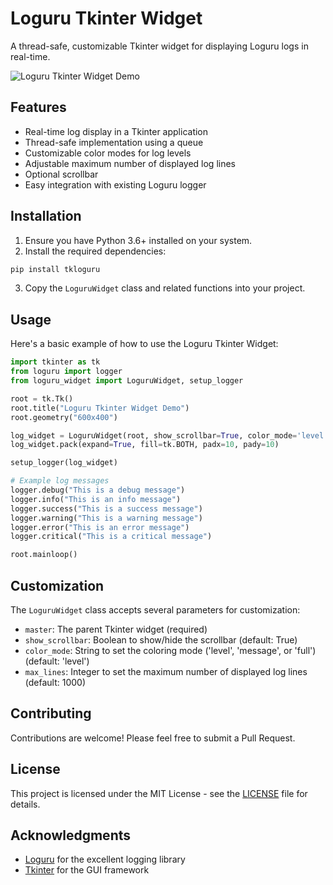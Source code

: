 # Loguru Tkinter Widget

A thread-safe, customizable Tkinter widget for displaying Loguru logs in real-time.

![Loguru Tkinter Widget Demo](./image.png)

## Features

- Real-time log display in a Tkinter application
- Thread-safe implementation using a queue
- Customizable color modes for log levels
- Adjustable maximum number of displayed log lines
- Optional scrollbar
- Easy integration with existing Loguru logger

## Installation

1. Ensure you have Python 3.6+ installed on your system.
2. Install the required dependencies:

```bash
pip install tkloguru
```

3. Copy the `LoguruWidget` class and related functions into your project.

## Usage

Here's a basic example of how to use the Loguru Tkinter Widget:

```python
import tkinter as tk
from loguru import logger
from loguru_widget import LoguruWidget, setup_logger

root = tk.Tk()
root.title("Loguru Tkinter Widget Demo")
root.geometry("600x400")

log_widget = LoguruWidget(root, show_scrollbar=True, color_mode='level', max_lines=1000)
log_widget.pack(expand=True, fill=tk.BOTH, padx=10, pady=10)

setup_logger(log_widget)

# Example log messages
logger.debug("This is a debug message")
logger.info("This is an info message")
logger.success("This is a success message")
logger.warning("This is a warning message")
logger.error("This is an error message")
logger.critical("This is a critical message")

root.mainloop()
```

## Customization

The `LoguruWidget` class accepts several parameters for customization:

- `master`: The parent Tkinter widget (required)
- `show_scrollbar`: Boolean to show/hide the scrollbar (default: True)
- `color_mode`: String to set the coloring mode ('level', 'message', or 'full') (default: 'level')
- `max_lines`: Integer to set the maximum number of displayed log lines (default: 1000)

## Contributing

Contributions are welcome! Please feel free to submit a Pull Request.

## License

This project is licensed under the MIT License - see the [LICENSE](LICENSE) file for details.

## Acknowledgments

- [Loguru](https://github.com/Delgan/loguru) for the excellent logging library
- [Tkinter](https://docs.python.org/3/library/tkinter.html) for the GUI framework
